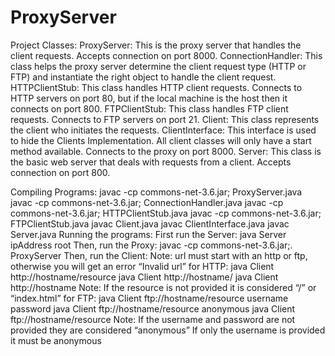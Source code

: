 # ProxyServer

Project Classes:
ProxyServer: This is the proxy server that handles the client requests. Accepts connection on port 8000.
ConnectionHandler: This class helps the proxy server determine the client request type (HTTP or FTP) and instantiate the right object to handle the client request.
HTTPClientStub: This class handles HTTP client requests. Connects to HTTP servers on port 80, but if the local machine is the host then it connects on port 800.
FTPClientStub: This class handles FTP client requests. Connects to FTP servers on port 21.
Client: This class represents the client who initiates the requests.
ClientInterface: This interface is used to hide the Clients Implementation. All client classes will only have a start method available. Connects to the proxy on port 8000.
Server: This class is the basic web server that deals with requests from a client. Accepts connection on port 800.





Compiling Programs:
javac -cp commons-net-3.6.jar; ProxyServer.java 
javac -cp commons-net-3.6.jar; ConnectionHandler.java 
javac -cp commons-net-3.6.jar; HTTPClientStub.java 
javac -cp commons-net-3.6.jar; FTPClientStub.java 
javac Client.java 
javac ClientInterface.java 
javac Server.java
Running the programs:
First run the Server:
java Server ipAddress root
Then, run the Proxy:
javac -cp commons-net-3.6.jar;. ProxyServer
Then, run the Client:
Note: url must start with an http or ftp, otherwise you will get an error “Invalid url”
for HTTP:
java Client http://hostname/resource
java Client http://hostname/
java Client http://hostname
Note:
If the resource is not provided it is considered “/” or “index.html”
for FTP:
		java Client ftp://hostname/resource username password
		java Client ftp://hostname/resource anonymous
		java Client ftp://hostname/resource
		Note:
If the username and password are not provided they are considered “anonymous”
		If only the username is provided it must be anonymous

